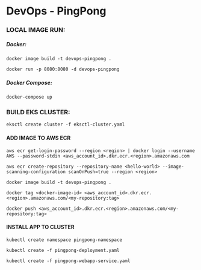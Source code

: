 # DevOps - PingPong

### LOCAL IMAGE RUN:

##### Docker:

    docker image build -t devops-pingpong .
    
    docker run -p 8080:8080 -d devops-pingpong

##### Docker Compose:

    docker-compose up

### BUILD EKS CLUSTER:

    eksctl create cluster -f eksctl-cluster.yaml

#### ADD IMAGE TO AWS ECR

    aws ecr get-login-password --region <region> | docker login --username AWS --password-stdin <aws_account_id>.dkr.ecr.<region>.amazonaws.com
    
    aws ecr create-repository --repository-name <hello-world> --image-scanning-configuration scanOnPush=true --region <region>
    
    docker image build -t devops-pingpong .
    
    docker tag <docker-image-id> <aws_account_id>.dkr.ecr.<region>.amazonaws.com/<my-repository:tag>
    
    docker push <aws_account_id>.dkr.ecr.<region>.amazonaws.com/<my-repository:tag>


#### INSTALL APP TO CLUSTER

    kubectl create namespace pingpong-namespace
    
    kubectl create -f pingpong-deployment.yaml 
    
    kubectl create -f pingpong-webapp-service.yaml 